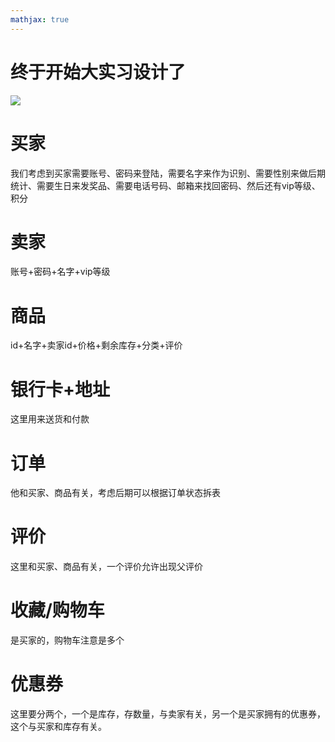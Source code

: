 ```yaml
---
mathjax: true
---
```


# 终于开始大实习设计了
![](/images/onlineShop/ER图.png)
<!-- more -->

# 买家
我们考虑到买家需要账号、密码来登陆，需要名字来作为识别、需要性别来做后期统计、需要生日来发奖品、需要电话号码、邮箱来找回密码、然后还有vip等级、积分

# 卖家
账号+密码+名字+vip等级

# 商品
id+名字+卖家id+价格+剩余库存+分类+评价

# 银行卡+地址
这里用来送货和付款

# 订单
他和买家、商品有关，考虑后期可以根据订单状态拆表

# 评价
这里和买家、商品有关，一个评价允许出现父评价

# 收藏/购物车
是买家的，购物车注意是多个

# 优惠券
这里要分两个，一个是库存，存数量，与卖家有关，另一个是买家拥有的优惠券，这个与买家和库存有关。
